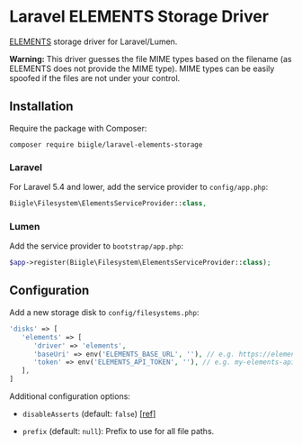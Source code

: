 # Laravel ELEMENTS Storage Driver

[ELEMENTS](https://elements.tv) storage driver for Laravel/Lumen.

**Warning:** This driver guesses the file MIME types based on the filename (as ELEMENTS does not provide the MIME type). MIME types can be easily spoofed if the files are not under your control.

## Installation

Require the package with Composer:

```
composer require biigle/laravel-elements-storage
```

### Laravel

For Laravel 5.4 and lower, add the service provider to `config/app.php`:

```php
Biigle\Filesystem\ElementsServiceProvider::class,
```

### Lumen

Add the service provider to `bootstrap/app.php`:
```php
$app->register(Biigle\Filesystem\ElementsServiceProvider::class);
```

## Configuration

Add a new storage disk to `config/filesystems.php`:

```php
'disks' => [
   'elements' => [
      'driver' => 'elements',
      'baseUri' => env('ELEMENTS_BASE_URL', ''), // e.g. https://elements.example.com
      'token' => env('ELEMENTS_API_TOKEN', ''), // e.g. my-elements-api-token
   ],
]
```

Additional configuration options:

- `disableAsserts` (default: `false`) [[ref]](https://flysystem.thephpleague.com/docs/advanced/performance/)

- `prefix` (default: `null`): Prefix to use for all file paths.

